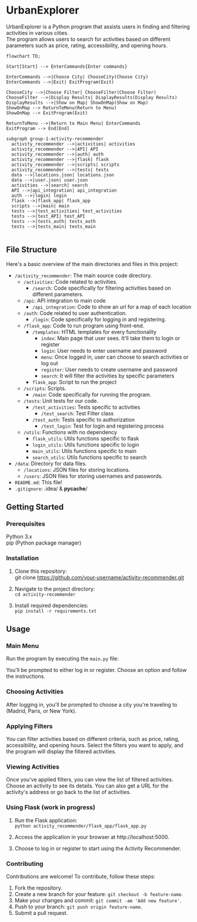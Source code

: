 # UrbanExplorer
UrbanExplorer is a Python program that assists users in finding and filtering activities in various cities.  
The program allows users to search for activities based on different parameters such as price, rating, accessibility, and opening hours.

```mermaid
flowchart TD;

Start[Start] --> EnterCommands{Enter commands}

EnterCommands -->|Choose City| ChooseCity(Choose City)
EnterCommands -->|Exit| ExitProgram(Exit)

ChooseCity -->|Choose Filter| ChooseFilter(Choose Filter)
ChooseFilter -->|Display Results| DisplayResults(Display Results)
DisplayResults -->|Show on Map| ShowOnMap(Show on Map)
ShowOnMap --> ReturnToMenu(Return to Menu)
ShowOnMap --> ExitProgram(Exit)

ReturnToMenu -->|Return to Main Menu| EnterCommands
ExitProgram --> End[End]

subgraph group-1-activity-recommender
  activity_recommender -->|activities| activities
  activity_recommender -->|API| API
  activity_recommender -->|auth| auth
  activity_recommender -->|flask| flask
  activity_recommender -->|scripts| scripts
  activity_recommender -->|tests| tests
  data -->|locations.json| locations.json
  data -->|user.json| user.json
  activities -->|search| search
  API -->|api_integration| api_integration
  auth -->|login| login
  flask -->|flask_app| flask_app
  scripts -->|main| main
  tests -->|test_activities| test_activities
  tests -->|test_API| test_API
  tests -->|tests_auth| tests_auth
  tests -->|tests_main| tests_main
  
```


## File Structure

Here's a basic overview of the main directories and files in this project:

- `/activity_recommender`: The main source code directory.
    - `/activities`: Code related to activities.
      - `/search`: Code specifically for filtering activities based on different parameters.
    - `/api`: API integration to main code
      - `/api_integration`: Code to show an url for a map of each location
    - `/auth`: Code related to user authentication.
      - `/login`: Code specifically for logging in and registering.
    - `/flask_app`: Code to run program using front-end.
      - `/templates`: HTML templates for every functionality
        - `index`: Main page that user sees. It'll take them to login or register
        - `login`: User needs to enter username and password
        - `menu`: Once logged in, user can choose to search activities or log out
        - `register`: User needs to create username and password
        - `search`: It will filter the activities by specific parameters
      - `flask_app`: Script to run the project
    - `/scripts`: Scripts.
      - `/main`: Code specifically for running the program.
    - `/tests`: Unit tests for our code. 
      - `/test_activities`:  Tests specific to activities
        - `/test_search`: Test Filter class
      - `/test_auth`:  Tests specific to authorization
        - `/test_login`: Test for login and registering process
    - `/utils`: Functions with no dependency
       - `flask_utils`: Utils functions specific to flask
       - `login_utils`: Utils functions specific to login
       - `main_utils`: Utils functions specific to main
       - `search_utils`: Utils functions specific to search
- `/data`: Directory for data files.
    - `/locations`: JSON files for storing locations.
    - `/users`: JSON files for storing usernames and passwords.
- `README.md`: This file!
- `.gitignore`: .idea/ & __pycache__/

## Getting Started

### Prerequisites
Python 3.x  
pip (Python package manager)

### Installation
1. Clone this repository:  
git clone https://github.com/your-username/activity-recommender.git


2. Navigate to the project directory:  
`cd activity-recommender`


3. Install required dependencies:  
`pip install -r requirements.txt`

## Usage

### Main Menu

Run the program by executing the `main.py` file:

You'll be prompted to either log in or register. Choose an option and follow the instructions.

### Choosing Activities

After logging in, you'll be prompted to choose a city you're traveling to (Madrid, Paris, or New York).

### Applying Filters

You can filter activities based on different criteria, such as price, rating, accessibility, and opening hours. Select the filters you want to apply, and the program will display the filtered activities.

### Viewing Activities

Once you've applied filters, you can view the list of filtered activities. Choose an activity to see its details. You can also get a URL for the activity's address or go back to the list of activities.

### Using Flask (work in progress)
1. Run the Flask application:  
`python activity_recommender/flask_app/flask_app.py`  

2. Access the application in your browser at http://localhost:5000.

3. Choose to log in or register to start using the Activity Recommender.

### Contributing
Contributions are welcome! To contribute, follow these steps:

1. Fork the repository.
2. Create a new branch for your feature: `git checkout -b feature-name`.
3. Make your changes and commit: `git commit -am 'Add new feature'`.
4. Push to your branch: `git push origin feature-name`.
5. Submit a pull request.